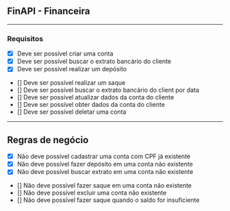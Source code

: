 ## FinAPI - Financeira

---

### Requisitos

- [x] Deve ser possível criar uma conta 
- [x] Deve ser possível buscar o extrato bancário do cliente
- [x] Deve ser possível realizar um depósito
- [] Deve ser possível realizar um saque
- [] Deve ser possível buscar o extrato bancário do client por data
- [] Deve ser possível atualizar dados da conta do cliente
- [] Deve ser possível obter dados da conta do cliente
- [] Deve ser possível deletar uma conta

---

## Regras de negócio

- [x] Não deve possível cadastrar uma conta com CPF já existente
- [x] Não deve possível fazer depósito em uma conta não existente
- [x] Não deve possível buscar extrato em uma conta não existente
- [] Não deve possível fazer saque em uma conta não existente
- [] Não deve possível excluir uma conta não existente
- [] Não deve possível fazer saque quando o saldo for insuficiente